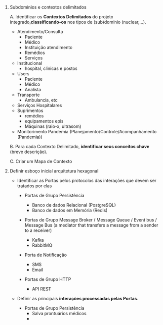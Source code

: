 1. Subdomínios e contextos delimitados

    A. Identificar os **Contextos Delimitados** do projeto integrado,**classificando-os** nos tipos de (sub)domínio (nuclear,...).

    - Atendimento/Consulta
      - Paciente
      - Médico
      - Instituição atendimento
      - Remédios
      - Serviços
    - Institucional
      - hospital, clinicas e postos
    - Users
      - Paciente
      - Médico
      - Analista
    - Transporte
      - Ambulancia, etc
    - Serviços Hospitalares
    - Suprimentos
      - remédios
      - equipamentos epis
      - Máquinas (raio-x, ultrasom)
    - Monitorimento Pandemia (Planejamento/Controle/Acompanhamento (Pandemia))

    B. Para cada Contexto Delimitado, **identificar seus conceitos chave** (breve descrição).

    C. Criar um Mapa de Contexto

2. Definir esboço inicial arquitetura hexagonal
   - Identificar as Portas pelos protocolos das interações que devem ser tratados por elas
     - Portas de Grupo Persistência
       - Banco de dados Relacional (PostgreSQL)
       - Banco de dados em Memória (Redis)
    
     - Portas de Grupo Message Broker / Message Queue / Event bus / Message Bus (a mediator that transfers a message from a sender to a receiver)
       - Kafka
       - RabbitMQ

     - Porta de Notificação
       - SMS
       - Email

     - Portas de Grupo HTTP
       - API REST

   - Definir as principais **interações processadas pelas Portas**.
     -  Portas de Grupo Persistência
        -  Salva prontuários médicos
        -  